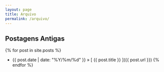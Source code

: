 ```yaml
---
layout: page
title: Arquivo
permalink: /arquivo/
---
```


## Postagens Antigas

{% for post in site.posts %}
  * {{ post.date | date: "%Y/%m/%d" }} &raquo; [ {{ post.title }} ]({{ post.url }})
{% endfor %}